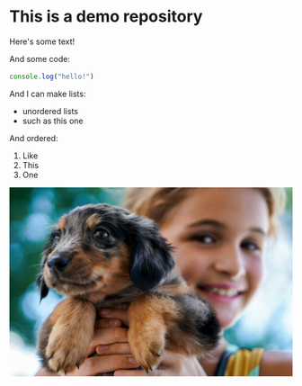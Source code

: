 # This is a demo repository

Here's some text!

And some code:
```js
console.log("hello!")
```

And I can make lists:
- unordered lists
- such as this one

And ordered:
1. Like
2. This
3. One

![puppy](images/picture.jpg)